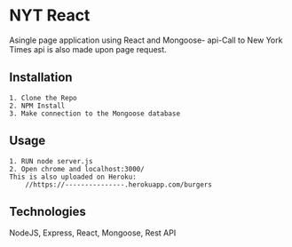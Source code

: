 # NYT React
Asingle page application using React and Mongoose- api-Call to New York Times api is also made upon page request.
## Installation
	1. Clone the Repo
	2. NPM Install
	3. Make connection to the Mongoose database 
## Usage
	1. RUN node server.js
	2. Open chrome and localhost:3000/
	This is also uploaded on Heroku: 
	    //https://---------------.herokuapp.com/burgers
## Technologies
NodeJS, Express, React, Mongoose, Rest API